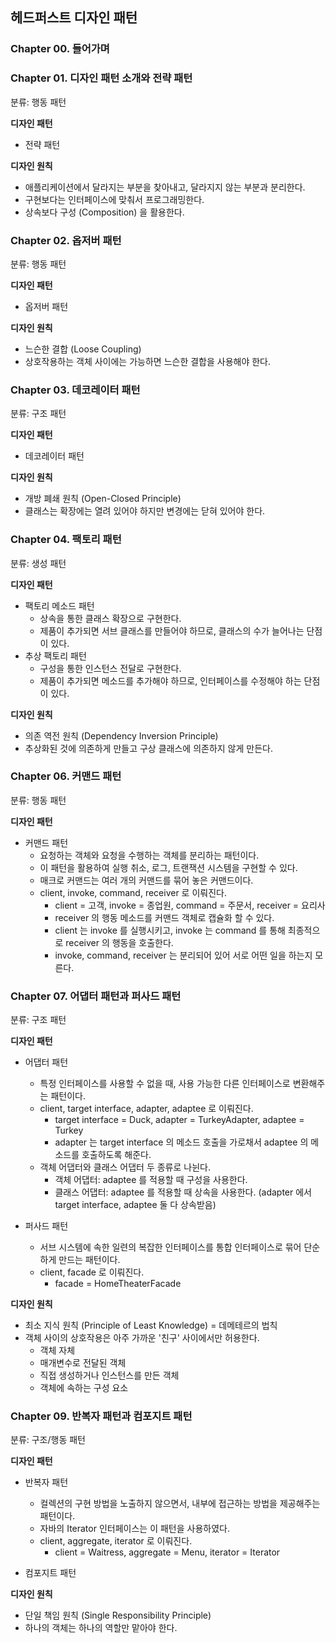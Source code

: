 ## 헤드퍼스트 디자인 패턴
### Chapter 00. 들어가며
### Chapter 01. 디자인 패턴 소개와 전략 패턴
분류: 행동 패턴

**디자인 패턴**
- 전략 패턴

**디자인 원칙**
- 애플리케이션에서 달라지는 부분을 찾아내고, 달라지지 않는 부분과 분리한다.
- 구현보다는 인터페이스에 맞춰서 프로그래밍한다.
- 상속보다 구성 (Composition) 을 활용한다.

### Chapter 02. 옵저버 패턴
분류: 행동 패턴

**디자인 패턴**
- 옵저버 패턴

**디자인 원칙**
- 느슨한 결합 (Loose Coupling)
- 상호작용하는 객체 사이에는 가능하면 느슨한 결합을 사용해야 한다.

### Chapter 03. 데코레이터 패턴
분류: 구조 패턴

**디자인 패턴**
- 데코레이터 패턴

**디자인 원칙**
- 개방 폐쇄 원칙 (Open-Closed Principle)
- 클래스는 확장에는 열려 있어야 하지만 변경에는 닫혀 있어야 한다.

### Chapter 04. 팩토리 패턴
분류: 생성 패턴

**디자인 패턴**
- 팩토리 메소드 패턴
  - 상속을 통한 클래스 확장으로 구현한다.
  - 제품이 추가되면 서브 클래스를 만들어야 하므로, 클래스의 수가 늘어나는 단점이 있다.
- 추상 팩토리 패턴
  - 구성을 통한 인스턴스 전달로 구현한다.
  - 제품이 추가되면 메소드를 추가해야 하므로, 인터페이스를 수정해야 하는 단점이 있다.

**디자인 원칙**
- 의존 역전 원칙 (Dependency Inversion Principle)
- 추상화된 것에 의존하게 만들고 구상 클래스에 의존하지 않게 만든다.

### Chapter 06. 커맨드 패턴
분류: 행동 패턴

**디자인 패턴**
- 커맨드 패턴
  - 요청하는 객체와 요청을 수행하는 객체를 분리하는 패턴이다.
  - 이 패턴을 활용하여 실행 취소, 로그, 트랜잭션 시스템을 구현할 수 있다.
  - 매크로 커맨드는 여러 개의 커맨드를 묶어 놓은 커맨드이다.
  - client, invoke, command, receiver 로 이뤄진다.
    - client = 고객, invoke = 종업원, command = 주문서, receiver = 요리사
    - receiver 의 행동 메소드를 커맨드 객체로 캡슐화 할 수 있다.
    - client 는 invoke 를 실행시키고, invoke 는 command 를 통해 최종적으로 receiver 의 행동을 호출한다.
    - invoke, command, receiver 는 분리되어 있어 서로 어떤 일을 하는지 모른다.
  
### Chapter 07. 어댑터 패턴과 퍼사드 패턴
분류: 구조 패턴  

**디자인 패턴**
- 어댑터 패턴
  - 특정 인터페이스를 사용할 수 없을 때, 사용 가능한 다른 인터페이스로 변환해주는 패턴이다.
  - client, target interface, adapter, adaptee 로 이뤄진다.
    - target interface = Duck, adapter = TurkeyAdapter, adaptee = Turkey
    - adapter 는 target interface 의 메소드 호출을 가로채서 adaptee 의 메소드를 호출하도록 해준다.
  - 객체 어댑터와 클래스 어댑터 두 종류로 나뉜다.
    - 객체 어댑터: adaptee 를 적용할 때 구성을 사용한다.
    - 클래스 어댑터: adaptee 를 적용할 때 상속을 사용한다. (adapter 에서 target interface, adaptee 둘 다 상속받음)

- 퍼사드 패턴
  - 서브 시스템에 속한 일련의 복잡한 인터페이스를 통합 인터페이스로 묶어 단순하게 만드는 패턴이다.
  - client, facade 로 이뤄진다.
    - facade = HomeTheaterFacade

**디자인 원칙**
- 최소 지식 원칙 (Principle of Least Knowledge) = 데메테르의 법칙
- 객체 사이의 상호작용은 아주 가까운 '친구' 사이에서만 허용한다.
  - 객체 자체
  - 매개변수로 전달된 객체
  - 직접 생성하거나 인스턴스를 만든 객체
  - 객체에 속하는 구성 요소

### Chapter 09. 반복자 패턴과 컴포지트 패턴
분류: 구조/행동 패턴

**디자인 패턴**
- 반복자 패턴
  - 컬렉션의 구현 방법을 노출하지 않으면서, 내부에 접근하는 방법을 제공해주는 패턴이다.
  - 자바의 Iterator 인터페이스는 이 패턴을 사용하였다.
  - client, aggregate, iterator 로 이뤄진다.
    - client = Waitress, aggregate = Menu, iterator = Iterator

- 컴포지트 패턴

**디자인 원칙**
- 단일 책임 원칙 (Single Responsibility Principle)
- 하나의 객체는 하나의 역할만 맡아야 한다.